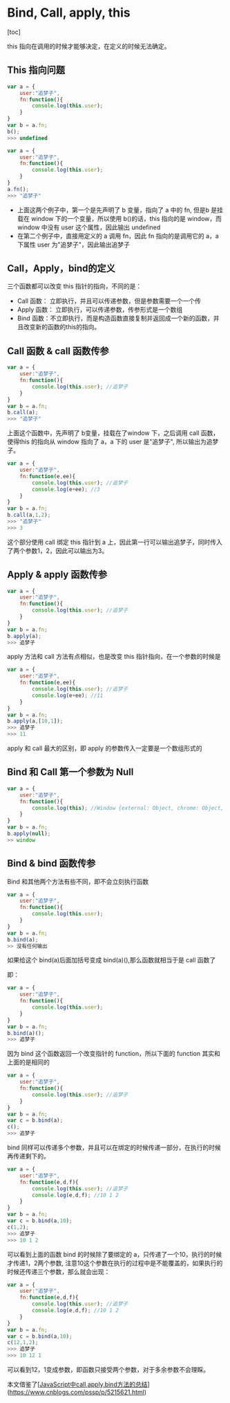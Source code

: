 # Bind, Call, apply, this

[toc]

this 指向在调用的时候才能够决定，在定义的时候无法确定。

## This 指向问题

```javascript
var a = {
    user:"追梦子",
    fn:function(){
        console.log(this.user);
    }
}
var b = a.fn;
b();
>>> undefined

```

```javascript
var a = {
    user:"追梦子",
    fn:function(){
        console.log(this.user);
    }
}
a.fn();
>>> "追梦子"
```

* 上面这两个例子中，第一个是先声明了 b 变量，指向了 a 中的 fn, 但是b 是挂载在 window 下的一个变量，所以使用 b()的话，this 指向的是 window，而 window 中没有 user 这个属性，因此输出 undefined
* 在第二个例子中，直接用定义的 a 调用 fn，因此 fn 指向的是调用它的 a，a 下属性 user 为"追梦子"，因此输出追梦子



## Call，Apply，bind的定义

三个函数都可以改变 this 指针的指向，不同的是：

* Call 函数： 立即执行，并且可以传递参数，但是参数需要一个一个传
* Apply 函数： 立即执行，可以传递参数，传参形式是一个数组
* Bind 函数：不立即执行，而是构造函数直接复制并返回成一个新的函数，并且改变新的函数的this的指向。



## Call 函数 & call 函数传参

```javascript
var a = {
    user:"追梦子",
    fn:function(){
        console.log(this.user); //追梦子
    }
}
var b = a.fn;
b.call(a);
>>> "追梦子"
```

上面这个函数中，先声明了 b变量，挂载在了window 下，之后调用 call 函数，使得this 的指向从 window 指向了 a，a 下的 user 是"追梦子", 所以输出为追梦子。

```javascript
var a = {
    user:"追梦子",
    fn:function(e,ee){
        console.log(this.user); //追梦子
        console.log(e+ee); //3
    }
}
var b = a.fn;
b.call(a,1,2);
>>> "追梦子"
>>> 3
```

这个部分使用 call 绑定 this 指针到 a 上，因此第一行可以输出追梦子，同时传入了两个参数1，2，因此可以输出为3。



## Apply & apply 函数传参

```javascript
var a = {
    user:"追梦子",
    fn:function(){
        console.log(this.user); //追梦子
    }
}
var b = a.fn;
b.apply(a);
>>> 追梦子
```

apply 方法和 call 方法有点相似，也是改变 this 指针指向，在一个参数的时候是

```javascript
var a = {
    user:"追梦子",
    fn:function(e,ee){
        console.log(this.user); //追梦子
        console.log(e+ee); //11
    }
}
var b = a.fn;
b.apply(a,[10,1]);
>>> 追梦子
>>> 11
```

apply 和 call 最大的区别，即 apply 的参数传入一定要是一个数组形式的

## Bind 和 Call 第一个参数为 Null

```javascript
var a = {
    user:"追梦子",
    fn:function(){
        console.log(this); //Window {external: Object, chrome: Object, document: document, a: Object, speechSynthesis: SpeechSynthesis…}
    }
}
var b = a.fn;
b.apply(null);
>> window
```





## Bind & bind 函数传参

Bind 和其他两个方法有些不同，即不会立刻执行函数

```javascript
var a = {
    user:"追梦子",
    fn:function(){
        console.log(this.user);
    }
}
var b = a.fn;
b.bind(a);
>> 没有任何输出
```

如果给这个 bind(a)后面加括号变成 bind(a)(),那么函数就相当于是 call 函数了

即：

```javascript
var a = {
    user:"追梦子",
    fn:function(){
        console.log(this.user);
    }
}
var b = a.fn;
b.bind(a)();
>>> 追梦子
```

因为 bind 这个函数返回一个改变指针的 function，所以下面的 function 其实和上面的是相同的

```javascript
var a = {
    user:"追梦子",
    fn:function(){
        console.log(this.user); //追梦子
    }
}
var b = a.fn;
var c = b.bind(a);
c();
>>> 追梦子
```

bind 同样可以传递多个参数，并且可以在绑定的时候传递一部分，在执行的时候再传递剩下的。

```javascript
var a = {
    user:"追梦子",
    fn:function(e,d,f){
        console.log(this.user); //追梦子
        console.log(e,d,f); //10 1 2
    }
}
var b = a.fn;
var c = b.bind(a,10);
c(1,2);
>>> 追梦子
>>> 10 1 2
```

可以看到上面的函数 bind 的时候除了要绑定的 a，只传递了一个10，执行的时候才传递1，2两个参数, 注意10这个参数在执行的过程中是不能覆盖的，如果执行的时候还传递三个参数，那么就会出现：

```javascript
var a = {
    user:"追梦子",
    fn:function(e,d,f){
        console.log(this.user); //追梦子
        console.log(e,d,f); //10 1 2
    }
}
var b = a.fn;
var c = b.bind(a,10);
c(12,1,2);
>>> 追梦子
>>> 10 12 1
```

可以看到12，1变成参数，即函数只接受两个参数，对于多余参数不会理睬。



本文借鉴了[[JavaScript中call,apply,bind方法的总结](https://www.cnblogs.com/pssp/p/5215621.html)](https://www.cnblogs.com/pssp/p/5215621.html)

